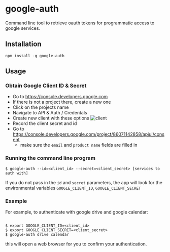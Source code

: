 google-auth
===========

Command line tool to retrieve oauth tokens for programmatic access to google services.


## Installation

`npm install -g google-auth`

## Usage

### Obtain Google Client ID & Secret

* Go to https://console.developers.google.com
* If there is not a project there, create a new one 
* Click on the projects name
* Navigate to API & Auth / Credentals 
* Create new client with these options 
![client](http://i.gif.fm/KiiC9.png)
* Record the client secret and id
* Go to https://console.developers.google.com/project/86071142858/apiui/consent
    * make sure the `email` and `product name` fields are filled in

### Running the command line program

```
$ google-auth --id=<client_id> --secret=<client_secret> [services to auth with]
```

If you do not pass in the `id` and `secret` parameters, the app will look for the environmental
variables `GOOGLE_CLIENT_ID`, `GOOGLE_CLIENT_SECRET`

### Example

For example, to authenticate with google drive and google calendar:

```

$ export GOOGLE_CLIENT_ID=<client_id>
$ export GOOGLE_CLIENT_SECRET=<client_secret>
$ google-auth drive calendar

```

this will open a web browser for you to confirm your authentication.

